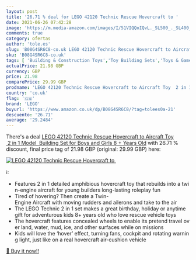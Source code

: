 ```yaml
---
layout: post
title: '26.71 % deal for LEGO 42120 Technic Rescue Hovercraft to '
date: 2021-06-26 07:42:28
image: 'https://m.media-amazon.com/images/I/51VIQQoIQvL._SL500_._SL400_.jpg'
comments: true
category: ofertas
author: 'tole.es'
slug: 'B08G4SR6C8-co.uk LEGO 42120 Technic Rescue Hovercraft to Aircraft Toy 2...'
sku: 'B08G4SR6C8-co.uk'
tags: [ 'Building & Construction Toys','Toy Building Sets','Toys & Games','Toys Store','lego', ]
actualPrice: 21.98 GBP
currency: GBP
price: 21.98
comparePrice: 29.99 GBP
prodname: 'LEGO 42120 Technic Rescue Hovercraft to Aircraft Toy  2 in 1 Model  Building Set for Boys and Girls 8 + Years Old'
country: 'co.uk'
flag: '🇬🇧'
brand: 'LEGO'
buyurl: 'https://www.amazon.co.uk/dp/B08G4SR6C8/?tag=tolees0a-21'
descuento: '26.71'
average: '29.2484'
---
```


There's a deal [LEGO 42120 Technic Rescue Hovercraft to Aircraft Toy  2 in 1 Model  Building Set for Boys and Girls 8 + Years Old](https://www.amazon.co.uk/dp/B08G4SR6C8/?tag=tolees0a-21)  with  26.71 % discount, final price tag of  21.98 GBP (original: 29.99 GBP) here:

[![LEGO 42120 Technic Rescue Hovercraft to ](https://m.media-amazon.com/images/I/51VIQQoIQvL._SL500_._SL400_.jpg)](https://www.amazon.co.uk/dp/B08G4SR6C8/?tag=tolees0a-21)

ℹ️:

- Features 2 in 1 detailed amphibious hovercraft toy that rebuilds into a twin-engine aircraft for young builders long-lasting roleplay fun
- Tired of hovering? Then create a Twin-Engine Aircraft with moving rudders and ailerons and take to the air
- The LEGO Technic 2 in 1 set makes a great birthday, holiday or anytime gift for adventurous kids 8+ years old who love rescue vehicle toys
- The hovercraft features concealed wheels to enable its pretend travel over land, water, mud, ice, and other surfaces while on missions
- Kids will love the ‘hover’ effect, turning fans, cockpit and rotating warning light, just like on a real hovercraft air-cushion vehicle

[🛒 Buy it now!!](https://www.amazon.co.uk/dp/B08G4SR6C8/?tag=tolees0a-21)
